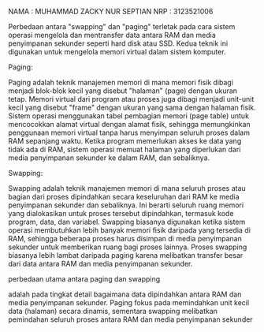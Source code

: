 NAMA : MUHAMMAD ZACKY NUR SEPTIAN
NRP  : 3123521006

Perbedaan antara "swapping" dan "paging" terletak pada cara sistem operasi mengelola dan mentransfer data antara RAM dan media penyimpanan sekunder seperti hard disk atau SSD. Kedua teknik ini digunakan untuk mengelola memori virtual dalam sistem komputer.

Paging:

Paging adalah teknik manajemen memori di mana memori fisik dibagi menjadi blok-blok kecil yang disebut "halaman" (page) dengan ukuran tetap.
Memori virtual dari program atau proses juga dibagi menjadi unit-unit kecil yang disebut "frame" dengan ukuran yang sama dengan halaman fisik.
Sistem operasi menggunakan tabel pembagian memori (page table) untuk mencocokkan alamat virtual dengan alamat fisik, sehingga memungkinkan penggunaan memori virtual tanpa harus menyimpan seluruh proses dalam RAM sepanjang waktu.
Ketika program memerlukan akses ke data yang tidak ada di RAM, sistem operasi memuat halaman yang diperlukan dari media penyimpanan sekunder ke dalam RAM, dan sebaliknya.

Swapping:

Swapping adalah teknik manajemen memori di mana seluruh proses atau bagian dari proses dipindahkan secara keseluruhan dari RAM ke media penyimpanan sekunder dan sebaliknya.
Ini berarti seluruh ruang memori yang dialokasikan untuk proses tersebut dipindahkan, termasuk kode program, data, dan variabel.
Swapping biasanya digunakan ketika sistem operasi membutuhkan lebih banyak memori fisik daripada yang tersedia di RAM, sehingga beberapa proses harus disimpan di media penyimpanan sekunder untuk memberikan ruang bagi proses lainnya.
Proses swapping biasanya lebih lambat daripada paging karena melibatkan transfer besar dari data antara RAM dan media penyimpanan sekunder.

perbedaan utama antara paging dan swapping 

adalah pada tingkat detail bagaimana data dipindahkan antara RAM dan media penyimpanan sekunder. Paging fokus pada memindahkan unit kecil data (halaman) secara dinamis, sementara swapping melibatkan pemindahan seluruh proses antara RAM dan media penyimpanan sekunder
